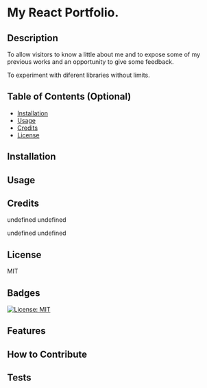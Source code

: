 
  
# My React Portfolio.

## Description

 To allow visitors to know a little about me and to expose some of my previous works and an opportunity to give some feedback.
 
 
 To experiment with diferent libraries without limits.


## Table of Contents (Optional)

- [Installation](#installation)
- [Usage](#usage)
- [Credits](#credits)
- [License](#license)

## Installation
 

## Usage
 

## Credits
 undefined undefined

 undefined undefined

 

## License

 MIT

## Badges

 [![License: MIT](https://img.shields.io/badge/License-MIT-yellow.svg)](https://opensource.org/licenses/MIT)

## Features

 

## How to Contribute

 

## Tests

 







